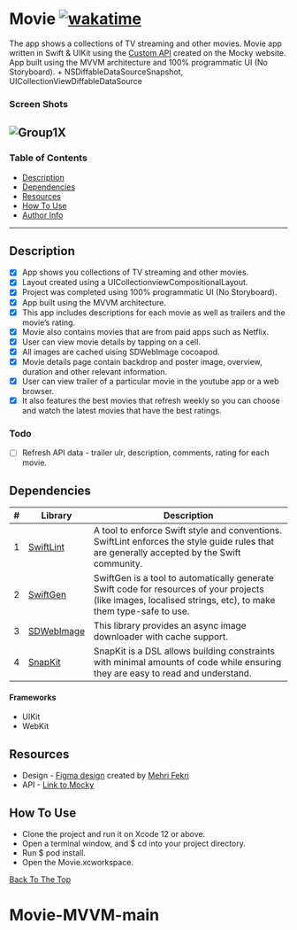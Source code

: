 # Movie        [![wakatime](https://wakatime.com/badge/github/siuzanna/Movie.svg)](https://wakatime.com/badge/github/siuzanna/Movie) 
  
The app shows a collections of TV streaming and other movies. Movie app written in Swift & UIKit using the [Custom API](https://www.mocky.io/v3/3feccf06-6bc1-480d-97af-bbc05d785f86) created on the Mocky website. App built using the MVVM architecture and 100% programmatic UI (No Storyboard). + NSDiffableDataSourceSnapshot, UICollectionViewDiffableDataSource

### Screen Shots
![Group1X](https://user-images.githubusercontent.com/64474454/146820234-84c70414-719a-4471-9513-8cc813a14bbe.png)
---

### Table of Contents

- [Description](#description)
- [Dependencies](#dependencies)
- [Resources](#resources)
- [How To Use](#how-to-use)
- [Author Info](#author-info)

---

## Description

- [X] App shows you collections of TV streaming and other movies. 
- [X] Layout created using a UICollectionviewCompositionalLayout.
- [X] Project was completed using 100% programmatic UI (No Storyboard).
- [X] App built using the MVVM architecture.
- [X] This app includes descriptions for each movie as well as trailers and the movie’s rating.
- [X] Movie also contains movies that are from paid apps such as Netflix.
- [X] User can view movie details by tapping on a cell.
- [x] All images are cached uising SDWebImage cocoapod.
- [X] Movie details page contain backdrop and poster image, overview, duration and other relevant information.
- [X] User can view trailer of a particular movie in the youtube app or a web browser.
- [X] It also features the best movies that refresh weekly so you can choose and watch the latest movies that have the best ratings.

### Todo

- [ ] Refresh API data - trailer ulr, description, comments, rating for each movie.

## Dependencies
|#|Library|Description|
|-|-|-|
|1|[SwiftLint](https://github.com/realm/SwiftLint)|A tool to enforce Swift style and conventions. SwiftLint enforces the style guide rules that are generally accepted by the Swift community.|
|2|[SwiftGen](https://github.com/SwiftGen/SwiftGen)|SwiftGen is a tool to automatically generate Swift code for resources of your projects (like images, localised strings, etc), to make them type-safe to use.|
|3|[SDWebImage](https://github.com/SDWebImage/SDWebImage)|This library provides an async image downloader with cache support.|
|4|[SnapKit](https://github.com/SnapKit/SnapKit)|SnapKit is a DSL allows building constraints with minimal amounts of code while ensuring they are easy to read and understand.|
  
#### Frameworks

- UIKit
- WebKit 
  
## Resources
 
- Design - [Figma design](https://www.figma.com/community/file/988093088740037911/VOD-Platform-App) created by [Mehri Fekri](https://www.figma.com/community/file/988093088740037911/VOD-Platform-App)
- API - [Link to Mocky](https://www.mocky.io/v3/3feccf06-6bc1-480d-97af-bbc05d785f86)

## How To Use

- Clone the project and run it on Xcode 12 or above.
- Open a terminal window, and $ cd into your project directory.
- Run $ pod install.
- Open the Movie.xcworkspace.

[Back To The Top](#Movie)
# Movie-MVVM-main

